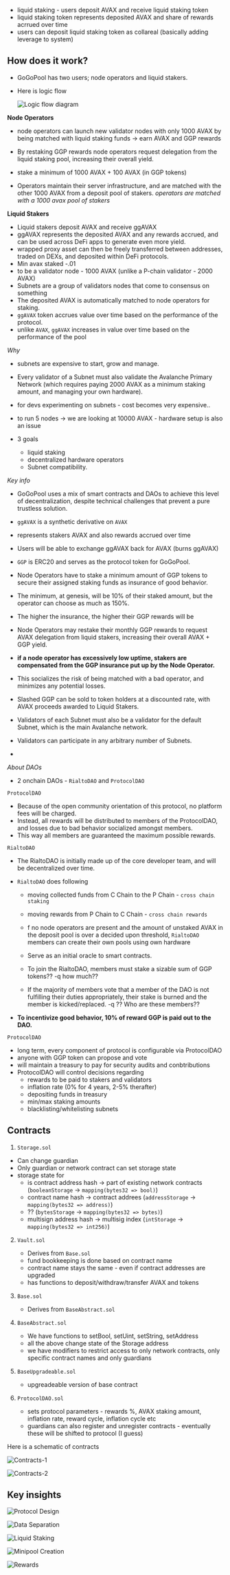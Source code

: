 - liquid staking - users deposit AVAX and receive liquid staking token
- liquid staking token represents deposited AVAX and share of rewards acrrued over time
- users can deposit liquid staking token as collareal (basically adding leverage to system)

## How does it work?

- GoGoPool has two users; node operators and liquid stakers.

- Here is logic flow

  ![Logic flow diagram](../../images/GogoPool-LogicFlow.png)

**Node Operators**

- node operators can launch new validator nodes with only 1000 AVAX by being matched with liquid staking funds -> earn AVAX and GGP rewards
- By restaking GGP rewards node operators request delegation from the liquid staking pool, increasing their overall yield.
- stake a minimum of 1000 AVAX + 100 AVAX (in GGP tokens)

- Operators maintain their server infrastructure, and are matched with the other 1000 AVAX from a deposit pool of stakers. _operators are matched with a 1000 avax pool of stakers_

**Liquid Stakers**

- Liquid stakers deposit AVAX and receive ggAVAX
- ggAVAX represents the deposited AVAX and any rewards accrued, and can be used across DeFi apps to generate even more yield.
- wrapped proxy asset can then be freely transferred between addresses, traded on DEXs, and deposited within DeFi protocols.
- Min avax staked -.01
- to be a validator node - 1000 AVAX (unlike a P-chain validator - 2000 AVAX)
- Subnets are a group of validators nodes that come to consensus on something
- The deposited AVAX is automatically matched to node operators for staking.
- `ggAVAX` token accrues value over time based on the performance of the protocol.
- unlike `AVAX`, `ggAVAX` increases in value over time based on the performance of the pool

_Why_

- subnets are expensive to start, grow and manage.
- Every validator of a Subnet must also validate the Avalanche Primary Network (which requires paying 2000 AVAX as a minimum staking amount, and managing your own hardware).
- for devs experimenting on subnets - cost becomes very expensive..
- to run 5 nodes -> we are looking at 10000 AVAX - hardware setup is also an issue

- 3 goals

  - liquid staking
  - decentralized hardware operators
  - Subnet compatibility.

_Key info_

- GoGoPool uses a mix of smart contracts and DAOs to achieve this level of decentralization, despite technical challenges that prevent a pure trustless solution.

- `ggAVAX` is a synthetic derivative on `AVAX`
- represents stakers AVAX and also rewards accrued over time
- Users will be able to exchange ggAVAX back for AVAX (burns ggAVAX)
- `GGP` is ERC20 and serves as the protocol token for GoGoPool.
- Node Operators have to stake a minimum amount of GGP tokens to secure their assigned staking funds as insurance of good behavior.

- The minimum, at genesis, will be 10% of their staked amount, but the operator can choose as much as 150%.
- The higher the insurance, the higher their GGP rewards will be
- Node Operators may restake their monthly GGP rewards to request AVAX delegation from liquid stakers, increasing their overall AVAX + GGP yield.

- **if a node operator has excessively low uptime, stakers are compensated from the GGP insurance put up by the Node Operator.**

- This socializes the risk of being matched with a bad operator, and minimizes any potential losses.
- Slashed GGP can be sold to token holders at a discounted rate, with AVAX proceeds awarded to Liquid Stakers.

- Validators of each Subnet must also be a validator for the default Subnet, which is the main Avalanche network.

- Validators can participate in any arbitrary number of Subnets.

-

_About DAOs_

- 2 onchain DAOs - `RialtoDAO` and `ProtocolDAO`

`ProtocolDAO`

- Because of the open community orientation of this protocol, no platform fees will be charged.
- Instead, all rewards will be distributed to members of the ProtocolDAO, and losses due to bad behavior socialized amongst members.
- This way all members are guaranteed the maximum possible rewards.

`RialtoDAO`

- The RialtoDAO is initially made up of the core developer team, and will be decentralized over time.
- `RialtoDAO` does following

  - moving collected funds from C Chain to the P Chain - `cross chain staking`
  - moving rewards from P Chain to C Chain - `cross chain rewards`
  - f no node operators are present and the amount of unstaked AVAX in the deposit pool is over a decided upon threshold, `RialtoDAO` members can create their own pools using own hardware
  - Serve as an initial oracle to smart contracts.
  - To join the RialtoDAO, members must stake a sizable sum of GGP tokens?? -q how much??

  - If the majority of members vote that a member of the DAO is not fulfilling their duties appropriately, their stake is burned and the member is kicked/replaced. -q ?? Who are these members??

- **To incentivize good behavior, 10% of reward GGP is paid out to the DAO.**

`ProtocolDAO`

- long term, every component of protocol is configurable via ProtocolDAO
- anyone with GGP token can propose and vote
- will maintain a treasury to pay for security audits and conbtributions
- ProtocolDAO will control decisions regarding
  - rewards to be paid to stakers and validators
  - inflation rate (0% for 4 years, 2-5% therafter)
  - depositing funds in treasury
  - min/max staking amounts
  - blacklisting/whitelisting subnets

## Contracts

1. `Storage.sol`

- Can change guardian
- Only guardian or network contract can set storage state
- storage state for
  - is contract address hash -> part of existing network contracts (`booleanStorage` -> `mapping(bytes32 => bool)`)
  - contract name hash -> contract addrees (`addressStorage` -> `mapping(bytes32 => address)`)
  - ?? (`bytesStorage` -> `mapping(bytes32 => bytes)`)
  - multisign address hash -> multisig index (`intStorage` -> `mapping(bytes32 => int256)`)

2. `Vault.sol`

   - Derives from `Base.sol`
   - fund bookkeeping is done based on contract name
   - contract name stays the same - even if contract addresses are upgraded
   - has functions to deposit/withdraw/transfer AVAX and tokens

3. `Base.sol`

   - Derives from `BaseAbstract.sol`

4. `BaseAbstract.sol`

   - We have functions to setBool, setUint, setString, setAddress
   - all the above change state of the Storage address
   - we have modifiers to restrict access to only network contracts, only specific contract names and only guardians

5. `BaseUpgradeable.sol`

   - upgreadeable version of base contract

6. `ProtocolDAO.sol`

   - sets protocol parameters - rewards %, AVAX staking amount, inflation rate, reward cycle, inflation cycle etc
   - guardians can also register and unregister contracts - eventually these will be shifted to protocol (I guess)

Here is a schematic of contracts

![Contracts-1](../../images/Gogopool-ContractfFlows.png)

![Contracts-2](../../images/GogoPool-ContractsFlows2.png)

## Key insights

![Protocol Design](../../images/GogoPool-ProtocolDesign.png)

![Data Separation](../../images/GogoPool-DataSeparation.png)

![Liquid Staking](../../images/GogoPool-LiquidStaking.png)

![Minipool Creation](../../images/GogoPool-MinipoolCreation.png)

![Rewards](../../images/GogoPool-Rewards.png)
